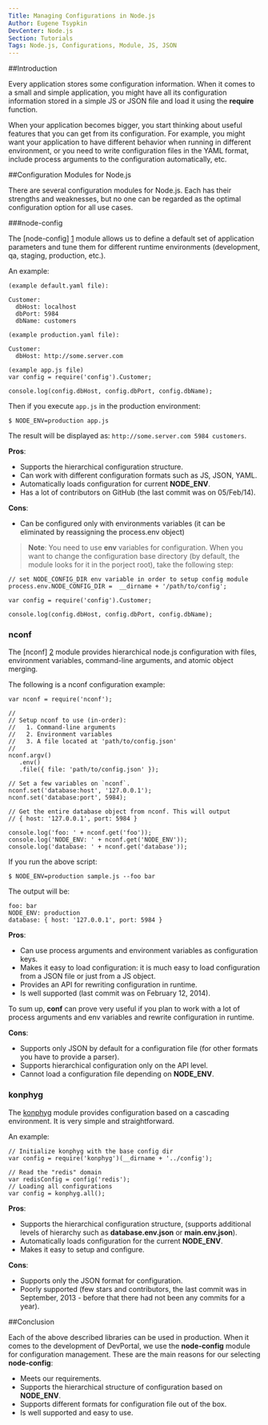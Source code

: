 ```yaml
---
Title: Managing Configurations in Node.js
Author: Eugene Tsypkin
DevCenter: Node.js
Section: Tutorials
Tags: Node.js, Configurations, Module, JS, JSON 
---
```


##Introduction

Every application stores some configuration information. When it comes to a small and simple application, you might have all its configuration information stored
in a simple JS or JSON file and load it using the **require** function. 

When your application becomes bigger, you start thinking about useful features that you can get from its configuration. For example, you might want your application to have different behavior when running in different environment,
or you need to write configuration files in the YAML format, include process arguments to the configuration automatically, etc.


##Configuration Modules for Node.js

There are several configuration modules for Node.js. 
Each has their strengths and weaknesses, but no one can be regarded as the optimal configuration option for all use cases.  

###node-config

The [node-config] [1] module allows us to define a default set of application parameters and tune them for different runtime environments (development, qa, staging, production, etc.).

An example:

```
(example default.yaml file):

Customer:
  dbHost: localhost
  dbPort: 5984
  dbName: customers

(example production.yaml file):

Customer:
  dbHost: http://some.server.com
```

```
(example app.js file)
var config = require('config').Customer;

console.log(config.dbHost, config.dbPort, config.dbName);
```
Then if you execute `app.js` in the production environment:
```
$ NODE_ENV=production app.js
```
The result will be displayed as: `http://some.server.com 5984 customers`.


**Pros**:
 
 - Supports the hierarchical configuration structure.
 - Can work with different configuration formats such as JS, JSON, YAML.
 - Automatically loads configuration for current **NODE_ENV**.
 - Has a lot of contributors on GitHub (the last commit was on 05/Feb/14).

**Cons**:

 - Can be configured only with environments variables (it can be eliminated by reassigning the process.env object)

>**Note**: You need to use **env** variables for configuration. When you want to change the configuration base directory (by default, the module looks for it in the porject root), take the following step:

```
// set NODE_CONFIG_DIR env variable in order to setup config module
process.env.NODE_CONFIG_DIR =  __dirname + '/path/to/config';

var config = require('config').Customer;

console.log(config.dbHost, config.dbPort, config.dbName);
```
 

### nconf 

The [nconf] [2] module provides hierarchical node.js configuration with files, environment variables, command-line arguments, and atomic object merging.

The following is a nconf configuration example:

```
var nconf = require('nconf');

//
// Setup nconf to use (in-order):
//   1. Command-line arguments
//   2. Environment variables
//   3. A file located at 'path/to/config.json'
//
nconf.argv()
   .env()
   .file({ file: 'path/to/config.json' });

// Set a few variables on `nconf`.
nconf.set('database:host', '127.0.0.1');
nconf.set('database:port', 5984);

// Get the entire database object from nconf. This will output
// { host: '127.0.0.1', port: 5984 }

console.log('foo: ' + nconf.get('foo'));
console.log('NODE_ENV: ' + nconf.get('NODE_ENV'));
console.log('database: ' + nconf.get('database'));
```

If you run the above script:

```
$ NODE_ENV=production sample.js --foo bar
```
The output will be:

```
foo: bar
NODE_ENV: production
database: { host: '127.0.0.1', port: 5984 }
```

**Pros**:

 - Can use process arguments and environment variables as configuration keys.
 - Makes it easy to load configuration: it is much easy to load configuration from a JSON file or just from a JS object.
 - Provides an API for rewriting configuration in runtime.
 - Is well supported (last commit was on February 12, 2014).

To sum up, **conf** can prove very useful if you plan to work with a lot of process arguments and env variables and rewrite configuration in runtime.  
 
**Cons**:

 - Supports only JSON by default for a configuration file (for other formats you have to provide a parser).
 - Supports hierarchical configuration only on the API level.
 - Cannot load a configuration file depending on **NODE_ENV**.



### konphyg

The [konphyg][3] module provides configuration based on a cascading environment. It is very simple and straightforward.

An example:

```
// Initialize konphyg with the base config dir
var config = require('konphyg')(__dirname + '../config');

// Read the "redis" domain
var redisConfig = config('redis');
// Loading all configurations
var config = konphyg.all(); 
```

**Pros**:

 - Supports the hierarchical configuration structure, (supports additional levels of hierarchy such as **database.env.json** or **main.env.json**).
 - Automatically loads configuration for the current **NODE_ENV**.
 - Makes it easy to setup and configure.

**Cons**:

 - Supports only the JSON format for configuration.
 - Poorly supported (few stars and contributors, the last commit was in September, 2013 - before that there had not been any commits for a year).


##Conclusion

Each of the above described libraries can be used in production. When it comes to the development of DevPortal, we use the **node-config** module for configuration management. These are the main reasons for our selecting **node-config**: 

 - Meets our requirements.
 - Supports the hierarchical structure of configuration based on **NODE_ENV**.
 - Supports different formats for configuration file out of the box.
 - Is well supported and easy to use.
 
 

[1]: https://github.com/lorenwest/node-config
[2]: https://github.com/flatiron/nconf
[3]: https://github.com/pgte/konphyg